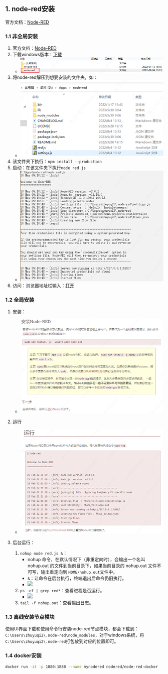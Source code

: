 ## 1. node-red安装

官方文档：[Node-RED](https://nodered.17coding.net/)

### 1.1 非全局安装

1. 官方文档：[Node-RED](https://nodered.17coding.net/)
2. 下载windows版本：[下载](https://github.com/node-red/node-red/releases/latest)
    - ![](attachments/2023-05-30.png)
3. 将node-red解压到想要安装的文件夹，如：
    - ![](attachments/2023-05-30-1.png)
4. 该文件夹下执行：`npm install --production`
5. 启动：在该文件夹下执行`node red.js`
    - ![](attachments/2023-05-30-3.png)
6. 访问：浏览器地址栏输入：[打开](http://localhost:1880/)

### 1.2 全局安装

1. 安装：
    - ![](attachments/2023-07-08.png)
2. 运行
    - ![](attachments/2023-07-08-1.png)
3. 后台运行：

    1. `nohup node red.js &`：
        - nohup 命令，在默认情况下（非重定向时），会输出一个名叫 nohup.out 的文件到当前目录下，如果当前目录的 nohup.out 文件不可写，输出重定向到 `HOME/nohup.out`文件中。
        - `&`：让命令在后台执行，终端退出后命令仍旧执行。
        - ![](./assets/2023-07-17.png)
    2. `ps -ef | grep red*`：查看进程是否运行。
        - ![](./assets/2023-07-17-1.png)
    3. `tail -f nohup.out`：查看输出日志。

### 1.3 离线安装节点模块

使用UI界面下载和使用命令行安装node-red节点模块，都会下载到：`C:\Users\zhuyuqi2\.node-red\node_modules`，对于windows系统，将`C:\Users\zhuyuqi2\.node-red`打包放到对应的位置即可。

### 1.4 docker安装

```bash
docker run -it -p 1880:1880 --name mynodered nodered/node-red-docker
```

